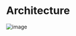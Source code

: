 # Architecture 

![image](https://github.com/vikas4338/cloud-stuff/assets/13362154/116b8e83-9fed-40d4-a13a-f91449c62c08)
